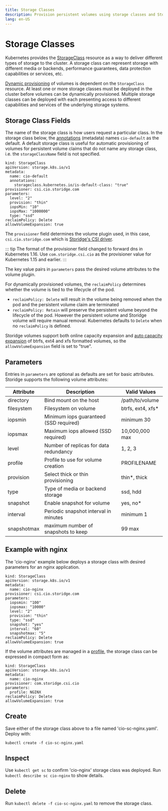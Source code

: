 ```yaml
---
title: Storage Classes
description: Provision persistent volumes using storage classes and Storidge profiles
lang: en-US
---
```


# Storage Classes

Kubernetes provides the [StorageClass](https://kubernetes.io/docs/concepts/storage/storage-classes/) resource as a way to deliver different types of storage to the cluster. A storage class can represent storage with different media or backends, performance guarantees, data protection capabilities or services, etc.

[Dynamic provisioning](https://kubernetes.io/docs/concepts/storage/dynamic-provisioning/) of volumes is dependent on the `StorageClass` resource. At least one or more storage classes must be deployed in the cluster before volumes can be dynamically provisioned. Multiple storage classes can be deployed with each presenting access to different capabilities and services of the underlying storage systems.

## Storage Class Fields

The name of the storage class is how users request a particular class. In the storage class below, the [annotations](https://kubernetes.io/docs/concepts/overview/working-with-objects/annotations/) (metadata) names `cio-default` as the default. A default storage class is useful for automatic provisioning of volumes for persistent volume claims that do not name any storage class, i.e. the `storageClassName` field is not specified.

```
kind: StorageClass
apiVersion: storage.k8s.io/v1
metadata:
  name: cio-default
  annotations:
    storageclass.kubernetes.io/is-default-class: "true"
provisioner: csi.cio.storidge.com
parameters:
  level: "2"
  provision: "thin"
  iopsMin: "10"
  iopsMax: "1000000"
  type: "ssd"
reclaimPolicy: Delete
allowVolumeExpansion: true
```

The `provisioner` field determines the volume plugin used, in this case, `csi.cio.storidge.com` which is [Storidge's CSI driver](https://hub.docker.com/_/storidge-csi-driver).

::: tip
The format of the provisioner field changed to forward dns in Kubernetes 1.16. Use `com.storidge.csi.cio` as the provisioner value for Kubernetes 1.15 and earlier.
:::

The key value pairs in `parameters` pass the desired volume attributes to the volume plugin.

For dynamically provisioned volumes, the `reclaimPolicy` determines whether the volume is tied to the lifecycle of the pod.  

- `reclaimPolicy: Delete` will result in the volume being removed when the pod and the persistent volume claim are terminated
- `reclaimPolicy: Retain` will preserve the persistent volume beyond the lifecycle of the pod. However the persistent volume and Storidge volume will require manual removal. Kubernetes defaults to `Delete` when no `reclaimPolicy` is defined.

Storidge volumes support both online capacity expansion and [auto capacity expansion](https://guide.storidge.com/getting_started/autoexpand.html) of btrfs, ext4 and xfs formatted volumes, so the `allowVolumeExpansion` field is set to "true".

## Parameters

Entries in `parameters` are optional as defaults are set for basic attributes. Storidge supports the following volume attributes:

| Attribute         | Description                            | Valid Values       |
| ----------------- | -------------------------------------- | ------------------ |
| directory         | Bind mount on the host                 | /path/to/volume    |
| filesystem        | Filesystem on volume                   | btrfs, ext4, xfs*  |
| iopsmin           | Minimum iops guaranteed (SSD required) | minimum 30         |
| iopsmax           | Maximum iops allowed (SSD required)    | 10,000,000 max     |
| level             | Number of replicas for data redundancy | 1, 2, 3            |
| profile           | Profile to use for volume creation     | PROFILENAME        |
| provision         | Select thick or thin provisioning      | thin*, thick       |
| type              | Type of media or backend storage       | ssd, hdd           |
| snapshot          | Enable snapshot for volume             | yes, no*           |  
| interval          | Periodic snapshot interval in minutes  | minimum 1          |
| snapshotmax       | maximum number of snapshots to keep    | 99 max             |

## Example with nginx

The 'cio-nginx' example below deploys a storage class with desired parameters for an nginx application.

```
kind: StorageClass
apiVersion: storage.k8s.io/v1
metadata:
  name: cio-nginx
provisioner: csi.cio.storidge.com
parameters:
  iopsmin: "100"
  iopsmax: "10000"  
  level: "2"
  provision: "thin"
  type: "ssd"
  snapshot: "yes"
  interval: "60"
  snapshotmax: "5"
reclaimPolicy: Delete
allowVolumeExpansion: true
```

If the volume attributes are managed in a [profile](https://docs.storidge.com/cio_cli/profile.html), the storage class can be expressed in compact form as:

```
kind: StorageClass
apiVersion: storage.k8s.io/v1
metadata:
  name: cio-nginx
provisioner: com.storidge.csi.cio
parameters:
  profile: NGINX
reclaimPolicy: Delete
allowVolumeExpansion: true
```

## Create

Save either of the storage class above to a file named 'cio-sc-nginx.yaml'. Deploy with:

`kubectl create -f cio-sc-nginx.yaml`

## Inspect

Use `kubectl get sc` to confirm 'cio-nginx' storage class was deployed. Run `kubectl describe sc cio-nginx` to show details.

## Delete

Run `kubectl delete -f cio-sc-nginx.yaml` to remove the storage class.
